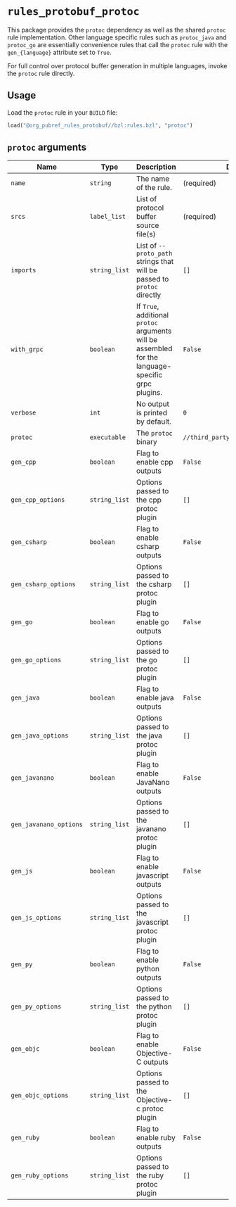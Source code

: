 # `rules_protobuf_protoc`

This package provides the `protoc` dependency as well as the shared
`protoc` rule implementation.  Other language specific rules such as
`protoc_java` and `protoc_go` are essentially convenience rules that
call the `protoc` rule with the `gen_{language}` attribute set to
`True`.

For full control over protocol buffer generation in multiple
languages, invoke the `protoc` rule directly.


## Usage

Load the `protoc` rule in your `BUILD` file:

```python
load("@org_pubref_rules_protobuf//bzl:rules.bzl", "protoc")
```

## `protoc` arguments

| Name | Type | Description | Default |
| ---- | ---- | ----------- | ------- |
| `name` | `string` | The name of the rule. | (required) |
| `srcs` | `label_list` | List of protocol buffer source file(s) | (required) |
| `imports` | `string_list` | List of `--proto_path` strings that will be passed to `protoc` directly | `[]` |
| `with_grpc` | `boolean` | If `True`, additional `protoc` arguments will be assembled for the language-specific grpc plugins. | `False`
| `verbose` | `int` | No output is printed by default. | `0` |
| `protoc` | `executable` | The `protoc` binary | `//third_party/protoc:protoc_bin` |
| `gen_cpp` | `boolean` | Flag to enable cpp outputs  | `False` |
| `gen_cpp_options` | `string_list` | Options passed to the cpp protoc plugin  | `[]` |
| `gen_csharp` | `boolean` | Flag to enable csharp outputs  | `False` |
| `gen_csharp_options` | `string_list` | Options passed to the csharp protoc plugin  | `[]` |
| `gen_go` | `boolean` | Flag to enable go outputs  | `False` |
| `gen_go_options` | `string_list` | Options passed to the go protoc plugin  | `[]` |
| `gen_java` | `boolean` | Flag to enable java outputs  | `False` |
| `gen_java_options` | `string_list` | Options passed to the java protoc plugin  | `[]` |
| `gen_javanano` | `boolean` | Flag to enable JavaNano outputs  | `False` |
| `gen_javanano_options` | `string_list` | Options passed to the javanano protoc plugin  | `[]` |
| `gen_js` | `boolean` | Flag to enable javascript outputs  | `False` |
| `gen_js_options` | `string_list` | Options passed to the javascript protoc plugin  | `[]` |
| `gen_py` | `boolean` | Flag to enable python outputs  | `False` |
| `gen_py_options` | `string_list` | Options passed to the python protoc plugin  | `[]` |
| `gen_objc` | `boolean` | Flag to enable Objective-C outputs  | `False` |
| `gen_objc_options` | `string_list` | Options passed to the Objective-c protoc plugin  | `[]` |
| `gen_ruby` | `boolean` | Flag to enable ruby outputs  | `False` |
| `gen_ruby_options` | `string_list` | Options passed to the ruby protoc plugin  | `[]` |
